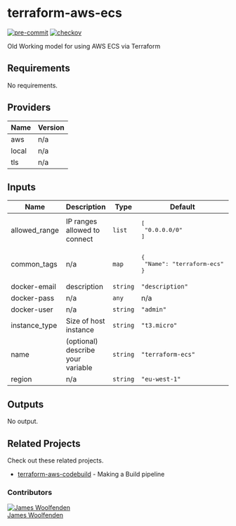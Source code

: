 # terraform-aws-ecs

[![pre-commit](https://img.shields.io/badge/pre--commit-enabled-brightgreen?logo=pre-commit&logoColor=white)](https://github.com/pre-commit/pre-commit)
[![checkov](https://img.shields.io/badge/checkov-verified-brightgreen)](https://www.checkov.io/)

Old Working model for using AWS ECS via Terraform

<!-- BEGINNING OF PRE-COMMIT-TERRAFORM DOCS HOOK -->
## Requirements

No requirements.

## Providers

| Name | Version |
|------|---------|
| aws | n/a |
| local | n/a |
| tls | n/a |

## Inputs

| Name | Description | Type | Default | Required |
|------|-------------|------|---------|:--------:|
| allowed\_range | IP ranges allowed to connect | `list` | <pre>[<br>  "0.0.0.0/0"<br>]</pre> | no |
| common\_tags | n/a | `map` | <pre>{<br>  "Name": "terraform-ecs"<br>}</pre> | no |
| docker-email | description | `string` | `"description"` | no |
| docker-pass | n/a | `any` | n/a | yes |
| docker-user | n/a | `string` | `"admin"` | no |
| instance\_type | Size of host instance | `string` | `"t3.micro"` | no |
| name | (optional) describe your variable | `string` | `"terraform-ecs"` | no |
| region | n/a | `string` | `"eu-west-1"` | no |

## Outputs

No output.

<!-- END OF PRE-COMMIT-TERRAFORM DOCS HOOK -->

## Related Projects

Check out these related projects.

- [terraform-aws-codebuild](https://github.com/jameswoolfenden/terraform-aws-codebuild) - Making a Build pipeline

### Contributors

[![James Woolfenden][jameswoolfenden_avatar]][jameswoolfenden_homepage]<br/>[James Woolfenden][jameswoolfenden_homepage]

[jameswoolfenden_homepage]: https://github.com/jameswoolfenden
[jameswoolfenden_avatar]: https://github.com/jameswoolfenden.png?size=150
